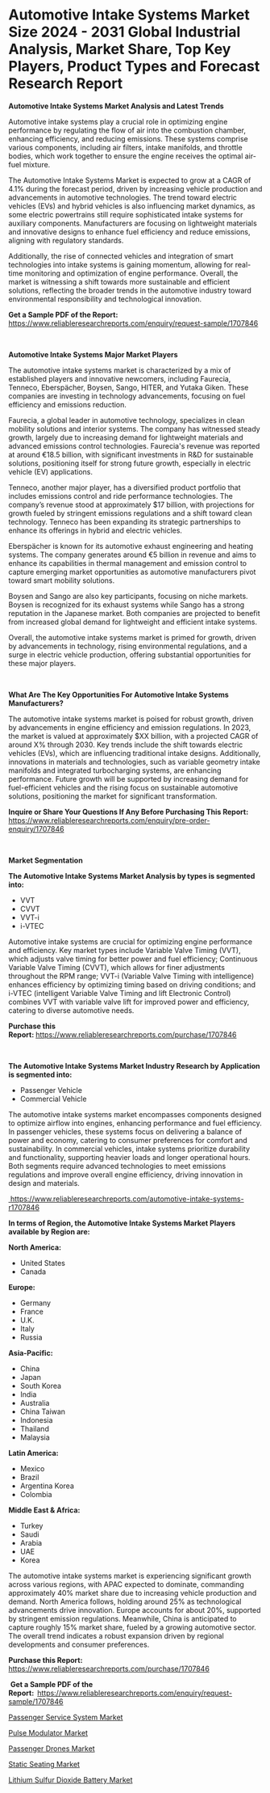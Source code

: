 <p><h1>Automotive Intake Systems Market Size 2024 - 2031 Global Industrial Analysis, Market Share, Top Key Players, Product Types and Forecast Research Report</h1></p><p><strong>Automotive Intake Systems Market Analysis and Latest Trends</strong></p>
<p><p>Automotive intake systems play a crucial role in optimizing engine performance by regulating the flow of air into the combustion chamber, enhancing efficiency, and reducing emissions. These systems comprise various components, including air filters, intake manifolds, and throttle bodies, which work together to ensure the engine receives the optimal air-fuel mixture. </p><p>The Automotive Intake Systems Market is expected to grow at a CAGR of 4.1% during the forecast period, driven by increasing vehicle production and advancements in automotive technologies. The trend toward electric vehicles (EVs) and hybrid vehicles is also influencing market dynamics, as some electric powertrains still require sophisticated intake systems for auxiliary components. Manufacturers are focusing on lightweight materials and innovative designs to enhance fuel efficiency and reduce emissions, aligning with regulatory standards. </p><p>Additionally, the rise of connected vehicles and integration of smart technologies into intake systems is gaining momentum, allowing for real-time monitoring and optimization of engine performance. Overall, the market is witnessing a shift towards more sustainable and efficient solutions, reflecting the broader trends in the automotive industry toward environmental responsibility and technological innovation.</p></p>
<p><strong>Get a Sample PDF of the Report:&nbsp;</strong> <a href="https://www.reliableresearchreports.com/enquiry/request-sample/1707846?utm_campaign=32&utm_medium=2&utm_source=Github&utm_content=ia&utm_term=07102024&utm_id=automotive-intake-systems">https://www.reliableresearchreports.com/enquiry/request-sample/1707846</a></p>
<p>&nbsp;</p>
<p><strong>Automotive Intake Systems Major Market Players</strong></p>
<p><p>The automotive intake systems market is characterized by a mix of established players and innovative newcomers, including Faurecia, Tenneco, Eberspächer, Boysen, Sango, HITER, and Yutaka Giken. These companies are investing in technology advancements, focusing on fuel efficiency and emissions reduction.</p><p>Faurecia, a global leader in automotive technology, specializes in clean mobility solutions and interior systems. The company has witnessed steady growth, largely due to increasing demand for lightweight materials and advanced emissions control technologies. Faurecia's revenue was reported at around €18.5 billion, with significant investments in R&D for sustainable solutions, positioning itself for strong future growth, especially in electric vehicle (EV) applications.</p><p>Tenneco, another major player, has a diversified product portfolio that includes emissions control and ride performance technologies. The company’s revenue stood at approximately $17 billion, with projections for growth fueled by stringent emissions regulations and a shift toward clean technology. Tenneco has been expanding its strategic partnerships to enhance its offerings in hybrid and electric vehicles.</p><p>Eberspächer is known for its automotive exhaust engineering and heating systems. The company generates around €5 billion in revenue and aims to enhance its capabilities in thermal management and emission control to capture emerging market opportunities as automotive manufacturers pivot toward smart mobility solutions.</p><p>Boysen and Sango are also key participants, focusing on niche markets. Boysen is recognized for its exhaust systems while Sango has a strong reputation in the Japanese market. Both companies are projected to benefit from increased global demand for lightweight and efficient intake systems.</p><p>Overall, the automotive intake systems market is primed for growth, driven by advancements in technology, rising environmental regulations, and a surge in electric vehicle production, offering substantial opportunities for these major players.</p></p>
<p>&nbsp;</p>
<p><strong>What Are The Key Opportunities For Automotive Intake Systems Manufacturers?</strong></p>
<p><p>The automotive intake systems market is poised for robust growth, driven by advancements in engine efficiency and emission regulations. In 2023, the market is valued at approximately $XX billion, with a projected CAGR of around X% through 2030. Key trends include the shift towards electric vehicles (EVs), which are influencing traditional intake designs. Additionally, innovations in materials and technologies, such as variable geometry intake manifolds and integrated turbocharging systems, are enhancing performance. Future growth will be supported by increasing demand for fuel-efficient vehicles and the rising focus on sustainable automotive solutions, positioning the market for significant transformation.</p></p>
<p><strong>Inquire or Share Your Questions If Any Before Purchasing This Report:</strong> <a href="https://www.reliableresearchreports.com/enquiry/pre-order-enquiry/1707846?utm_campaign=32&utm_medium=2&utm_source=Github&utm_content=ia&utm_term=07102024&utm_id=automotive-intake-systems">https://www.reliableresearchreports.com/enquiry/pre-order-enquiry/1707846</a></p>
<p>&nbsp;</p>
<p><strong>Market Segmentation</strong></p>
<p><strong>The Automotive Intake Systems Market Analysis by types is segmented into:</strong></p>
<p><ul><li>VVT</li><li>CVVT</li><li>VVT-i</li><li>i-VTEC</li></ul></p>
<p><p>Automotive intake systems are crucial for optimizing engine performance and efficiency. Key market types include Variable Valve Timing (VVT), which adjusts valve timing for better power and fuel efficiency; Continuous Variable Valve Timing (CVVT), which allows for finer adjustments throughout the RPM range; VVT-i (Variable Valve Timing with intelligence) enhances efficiency by optimizing timing based on driving conditions; and i-VTEC (intelligent Variable Valve Timing and lift Electronic Control) combines VVT with variable valve lift for improved power and efficiency, catering to diverse automotive needs.</p></p>
<p><strong>Purchase this Report:&nbsp;</strong><a href="https://www.reliableresearchreports.com/purchase/1707846?utm_campaign=32&utm_medium=2&utm_source=Github&utm_content=ia&utm_term=07102024&utm_id=automotive-intake-systems">https://www.reliableresearchreports.com/purchase/1707846</a></p>
<p>&nbsp;</p>
<p><strong>The Automotive Intake Systems Market Industry Research by Application is segmented into:</strong></p>
<p><ul><li>Passenger Vehicle</li><li>Commercial Vehicle</li></ul></p>
<p><p>The automotive intake systems market encompasses components designed to optimize airflow into engines, enhancing performance and fuel efficiency. In passenger vehicles, these systems focus on delivering a balance of power and economy, catering to consumer preferences for comfort and sustainability. In commercial vehicles, intake systems prioritize durability and functionality, supporting heavier loads and longer operational hours. Both segments require advanced technologies to meet emissions regulations and improve overall engine efficiency, driving innovation in design and materials.</p></p>
<p><a href="https://www.reliableresearchreports.com/automotive-intake-systems-r1707846?utm_campaign=32&utm_medium=2&utm_source=Github&utm_content=ia&utm_term=07102024&utm_id=automotive-intake-systems">&nbsp;https://www.reliableresearchreports.com/automotive-intake-systems-r1707846</a></p>
<p><strong>In terms of Region, the Automotive Intake Systems Market Players available by Region are:</strong></p>
<p>
    <p> <strong> North America: </strong>
        <ul>
            <li>United States</li>
            <li>Canada</li>
        </ul>
        </p> 
    <p> <strong> Europe: </strong>
        <ul>
            <li>Germany</li>
            <li>France</li>
            <li>U.K.</li>
            <li>Italy</li>
            <li>Russia</li>
        </ul>
        </p> 
    <p> <strong> Asia-Pacific: </strong>
        <ul>
            <li>China</li>
            <li>Japan</li>
            <li>South Korea</li>
            <li>India</li>
            <li>Australia</li>
            <li>China Taiwan</li>
            <li>Indonesia</li>
            <li>Thailand</li>
            <li>Malaysia</li>
        </ul>
        </p> 
    <p> <strong> Latin America: </strong>
        <ul>
            <li>Mexico</li>
            <li>Brazil</li>
            <li>Argentina Korea</li>
            <li>Colombia</li>
        </ul>
        </p> 
    <p> <strong> Middle East & Africa: </strong>
        <ul>
            <li>Turkey</li>
            <li>Saudi</li>
            <li>Arabia</li>
            <li>UAE</li>
            <li>Korea</li>
        </ul>
    </p>
    </p>
<p><p>The automotive intake systems market is experiencing significant growth across various regions, with APAC expected to dominate, commanding approximately 40% market share due to increasing vehicle production and demand. North America follows, holding around 25% as technological advancements drive innovation. Europe accounts for about 20%, supported by stringent emission regulations. Meanwhile, China is anticipated to capture roughly 15% market share, fueled by a growing automotive sector. The overall trend indicates a robust expansion driven by regional developments and consumer preferences.</p></p>
<p><strong>Purchase this Report: </strong><a href="https://www.reliableresearchreports.com/purchase/1707846?utm_campaign=32&utm_medium=2&utm_source=Github&utm_content=ia&utm_term=07102024&utm_id=automotive-intake-systems">https://www.reliableresearchreports.com/purchase/1707846</a></p>
<p>&nbsp;<strong>Get a Sample PDF of the Report:&nbsp;&nbsp;</strong><a href="https://www.reliableresearchreports.com/enquiry/request-sample/1707846?utm_campaign=32&utm_medium=2&utm_source=Github&utm_content=ia&utm_term=07102024&utm_id=automotive-intake-systems">https://www.reliableresearchreports.com/enquiry/request-sample/1707846</a></p>
<p><strong></strong></p>
<p><p><a href="https://www.linkedin.com/pulse/passenger-service-system-market-global-insights-sales-trends-n4o6e?utm_campaign=32&utm_medium=2&utm_source=Github&utm_content=ia&utm_term=07102024&utm_id=automotive-intake-systems">Passenger Service System Market</a></p><p><a href="https://issuu.com/reportprime-2/docs/pulse-modulator-market-size-2030.pp_069d89f2783e37?utm_campaign=32&utm_medium=2&utm_source=Github&utm_content=ia&utm_term=07102024&utm_id=automotive-intake-systems">Pulse Modulator Market</a></p><p><a href="https://www.linkedin.com/pulse/passenger-drones-market-navigating-challenges-unlocking-potential-jmpme?utm_campaign=32&utm_medium=2&utm_source=Github&utm_content=ia&utm_term=07102024&utm_id=automotive-intake-systems">Passenger Drones Market</a></p><p><a href="https://github.com/CordonaCindy/Market-Research-Report-List-1/blob/main/static-seating-market.md?utm_campaign=32&utm_medium=2&utm_source=Github&utm_content=ia&utm_term=07102024&utm_id=automotive-intake-systems">Static Seating Market</a></p><p><a href="https://issuu.com/reportprime-2/docs/lithium-sulfur-dioxide-battery-mark_32e71335cb49ec?utm_campaign=32&utm_medium=2&utm_source=Github&utm_content=ia&utm_term=07102024&utm_id=automotive-intake-systems">Lithium Sulfur Dioxide Battery Market</a></p></p>